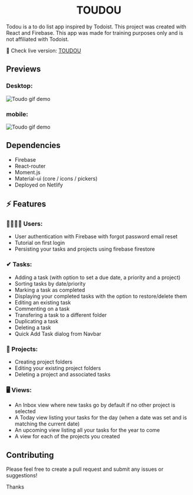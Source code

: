 # <center>TOUDOU</center>

Todou is a to do list app inspired by Todoist. This project was created with React and Firebase. This app was made for training purposes only and is not affiliated with Todoist.

🚀 Check live version: [TOUDOU](https://toudo.netlify.app/)

## Previews

### Desktop:

![Toudo gif demo](https://firebasestorage.googleapis.com/v0/b/todoist-clone-b8b9b.appspot.com/o/addTaskInProject.gif?alt=media&token=1cb077df-89bc-4f29-9a1f-3095ef1f3306 "Toudo gif demo")

### mobile:

![Toudo gif demo](https://firebasestorage.googleapis.com/v0/b/todoist-clone-b8b9b.appspot.com/o/createProject.gif?alt=media&token=b0e63b8e-902c-4ec0-9c79-85b053b2bfde "Toudo gif demo")

## Dependencies

- Firebase
- React-router
- Moment.js
- Material-ui (core / icons / pickers)
- Deployed on Netlify

## ⚡ Features

### 🧍‍♀️🧍‍♂️ Users:

- User authentication with Firebase with forgot password email reset
- Tutorial on first login
- Persisting your tasks and projects using firebase firestore

### ✔ Tasks:

- Adding a task (with option to set a due date, a priority and a project)
- Sorting tasks by date/priority
- Marking a task as completed
- Displaying your completed tasks with the option to restore/delete them
- Editing an existing task
- Commenting on a task
- Transfering a task to a different folder
- Duplicating a task
- Deleting a task
- Quick Add Task dialog from Navbar

### 📂 Projects:

- Creating project folders
- Editing your existing project folders
- Deleting a project and associated tasks

### 🖥 Views:

- An Inbox view where new tasks go by default if no other project is selected
- A Today view listing your tasks for the day (when a date was set and is matching the current date)
- An upcoming view listing all your tasks for the year to come
- A view for each of the projects you created

## Contributing

Please feel free to create a pull request and submit any issues or suggestions!

Thanks
